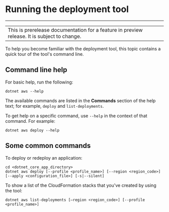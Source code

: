 # Running the deployment tool<a name="deployment-tool-run"></a>


****  

|  | 
| --- |
| This is prerelease documentation for a feature in preview release\. It is subject to change\. | 

To help you become familiar with the deployment tool, this topic contains a quick tour of the tool's command line\.

## Command line help<a name="deployment-tool-run-help"></a>

For basic help, run the following:

```
dotnet aws --help
```

The available commands are listed in the **Commands** section of the help text; for example, `deploy` and `list-deployments`\.

To get help on a specific command, use `--help` in the context of that command\. For example:

```
dotnet aws deploy --help
```

## Some common commands<a name="deployment-tool-run-common"></a>

To deploy or redeploy an application:

```
cd <dotnet_core_app_directory>
dotnet aws deploy [--profile <profile_name>] [--region <region_code>] [--apply <configuration_file>] [-s|--silent]
```

To show a list of the CloudFormation stacks that you've created by using the tool:

```
dotnet aws list-deployments [—region <region_code>] [--profile <profile_name>]
```